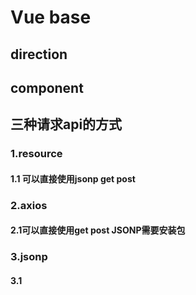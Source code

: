 # Vue base
## direction
## component
## 三种请求api的方式
### 1.resource
#### 1.1 可以直接使用jsonp get post 
### 2.axios
 #### 2.1可以直接使用get post JSONP需要安装包
### 3.jsonp 
#### 3.1 
#### 












